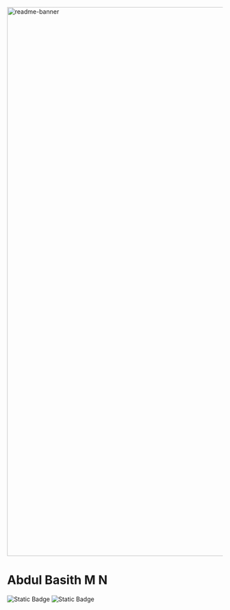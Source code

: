 <img width="1280" alt="readme-banner" src=" ">

# Abdul Basith M N



![Static Badge](https://github.com/Basithmn)
![Static Badge](https://www.instagram.com/basith_mn/)
